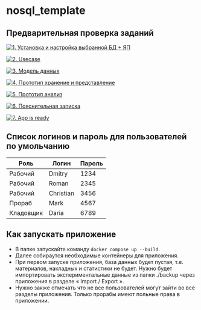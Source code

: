 # nosql_template


## Предварительная проверка заданий

<a href=" ./../../../actions/workflows/1_helloworld.yml" >![1. Установка и настройка выбранной БД + ЯП]( ./../../actions/workflows/1_helloworld.yml/badge.svg)</a>

<a href=" ./../../../actions/workflows/2_usecase.yml" >![2. Usecase]( ./../../actions/workflows/2_usecase.yml/badge.svg)</a>

<a href=" ./../../../actions/workflows/3_data_model.yml" >![3. Модель данных]( ./../../actions/workflows/3_data_model.yml/badge.svg)</a>

<a href=" ./../../../actions/workflows/4_prototype_store_and_view.yml" >![4. Прототип хранение и представление]( ./../../actions/workflows/4_prototype_store_and_view.yml/badge.svg)</a>

<a href=" ./../../../actions/workflows/5_prototype_analysis.yml" >![5. Прототип анализ]( ./../../actions/workflows/5_prototype_analysis.yml/badge.svg)</a> 

<a href=" ./../../../actions/workflows/6_report.yml" >![6. Пояснительная записка]( ./../../actions/workflows/6_report.yml/badge.svg)</a>

<a href=" ./../../../actions/workflows/7_app_is_ready.yml" >![7. App is ready]( ./../../actions/workflows/7_app_is_ready.yml/badge.svg)</a>

## Список логинов и пароль для пользователей по умольчанию
| Роль      | Логин     | Пароль |
|-----------|-----------|--------|
| Рабочий   | Dmitry    | 1234   |
| Рабочий   | Roman     | 2345   |
| Рабочий   | Christian | 3456   |
| Прораб    | Mark      | 4567   |
| Кладовщик | Daria     | 6789   |

## Как запускать приложение
* В папке запускайте команду ```docker compose up --build```.
* Далее собираутся необходимые контейнеры для приложения.
* При первом запуске приложения, база данных будет пустая, т.е. материалов, накладных и статистики не будет. Нужно будет импортировать экспериментальные данные из папки ./backup через приложения в разделе « Import / Export ».
* Нужно закже отмечать что не все пользователей могут зайти во все разделы приложения. Только прорабы имеют польные права в приложении.
